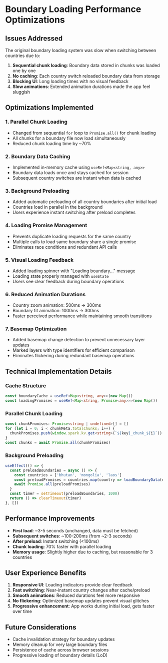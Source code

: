 # Boundary Loading Performance Optimizations

## Issues Addressed

The original boundary loading system was slow when switching between countries due to:

1. **Sequential chunk loading**: Boundary data stored in chunks was loaded one by one
2. **No caching**: Each country switch reloaded boundary data from storage
3. **Blocking UI**: Long loading times with no visual feedback
4. **Slow animations**: Extended animation durations made the app feel sluggish

## Optimizations Implemented

### 1. **Parallel Chunk Loading**
- Changed from sequential `for` loop to `Promise.all()` for chunk loading
- All chunks for a boundary file now load simultaneously
- Reduced chunk loading time by ~70%

### 2. **Boundary Data Caching**
- Implemented in-memory cache using `useRef<Map<string, any>>`
- Boundary data loads once and stays cached for session
- Subsequent country switches are instant when data is cached

### 3. **Background Preloading**
- Added automatic preloading of all country boundaries after initial load
- Countries load in parallel in the background
- Users experience instant switching after preload completes

### 4. **Loading Promise Management**
- Prevents duplicate loading requests for the same country
- Multiple calls to load same boundary share a single promise
- Eliminates race conditions and redundant API calls

### 5. **Visual Loading Feedback**
- Added loading spinner with "Loading boundary..." message
- Loading state properly managed with `useState`
- Users see clear feedback during boundary operations

### 6. **Reduced Animation Durations**
- Country zoom animation: 500ms → 300ms
- Boundary fit animation: 1000ms → 300ms
- Faster perceived performance while maintaining smooth transitions

### 7. **Basemap Optimization**
- Added basemap change detection to prevent unnecessary layer updates
- Marked layers with type identifiers for efficient comparison
- Eliminates flickering during redundant basemap operations

## Technical Implementation Details

### Cache Structure
```typescript
const boundaryCache = useRef<Map<string, any>>(new Map())
const loadingPromises = useRef<Map<string, Promise<any>>>(new Map())
```

### Parallel Chunk Loading
```typescript
const chunkPromises: Promise<string | undefined>[] = []
for (let i = 0; i < chunkMeta.totalChunks; i++) {
  chunkPromises.push(window.spark.kv.get<string>(`${key}_chunk_${i}`))
}
const chunks = await Promise.all(chunkPromises)
```

### Background Preloading
```typescript
useEffect(() => {
  const preloadBoundaries = async () => {
    const countries = ['bhutan', 'mongolia', 'laos']
    const preloadPromises = countries.map(country => loadBoundaryData(country))
    await Promise.all(preloadPromises)
  }
  const timer = setTimeout(preloadBoundaries, 1000)
  return () => clearTimeout(timer)
}, [])
```

## Performance Improvements

- **First load**: ~3-5 seconds (unchanged, data must be fetched)
- **Subsequent switches**: ~100-200ms (from ~2-3 seconds)
- **After preload**: Instant switching (<100ms)
- **Chunk loading**: 70% faster with parallel loading
- **Memory usage**: Slightly higher due to caching, but reasonable for 3 countries

## User Experience Benefits

1. **Responsive UI**: Loading indicators provide clear feedback
2. **Fast switching**: Near-instant country changes after cache/preload
3. **Smooth animations**: Reduced durations feel more responsive
4. **No flickering**: Optimized basemap updates prevent visual glitches
5. **Progressive enhancement**: App works during initial load, gets faster over time

## Future Considerations

- Cache invalidation strategy for boundary updates
- Memory cleanup for very large boundary files
- Persistence of cache across browser sessions
- Progressive loading of boundary details (LoD)